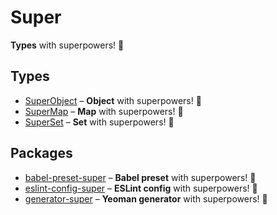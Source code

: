 # Super

**Types** with superpowers! 💪

## Types

*  [SuperObject](https://github.com/clarketm/super/tree/master/packages/superobject#readme) – **Object** with superpowers! 💪
*  [SuperMap](https://github.com/clarketm/super/tree/master/packages/supermap#readme) – **Map** with superpowers! 💪
*  [SuperSet](https://github.com/clarketm/super/tree/master/packages/superset#readme) – **Set** with superpowers! 💪

## Packages

*  [babel-preset-super](https://github.com/clarketm/super/tree/master/packages/babel-preset-super#readme) – **Babel preset** with superpowers! 💪
*  [eslint-config-super](https://github.com/clarketm/super/tree/master/packages/eslint-config-super#readme) – **ESLint config** with superpowers! 💪
*  [generator-super](https://github.com/clarketm/super/tree/master/packages/generator-super#readme) – **Yeoman generator** with superpowers! 💪
